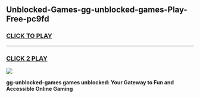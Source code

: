 
## Unblocked-Games-gg-unblocked-games-Play-Free-pc9fd
<h3>
<a href="https://premium76.site?title=gg-unblocked-games&ref=23A">CLICK TO PLAY</a></h3>
<hr>

<h3>
<a href="https://premium76.site?title=gg-unblocked-games&ref=23A">CLICK 2 PLAY</a>
  
</h3>

<a href="https://premium76.site?title=gg-unblocked-games&ref=23A"><img src="https://clearcache.store/games.png"></a>


**gg-unblocked-games games unblocked: Your Gateway to Fun and Accessible Online Gaming**
